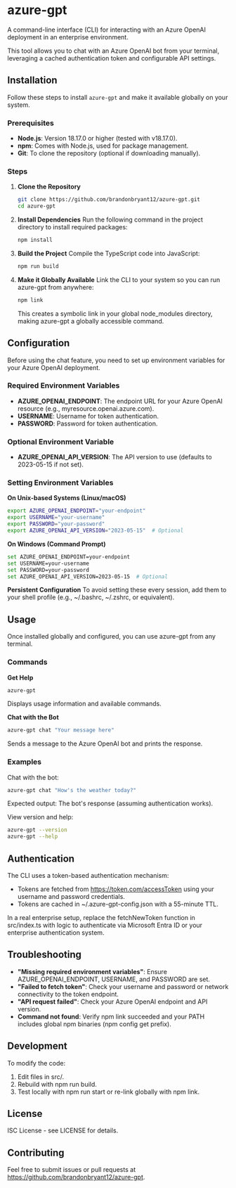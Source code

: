 # azure-gpt

A command-line interface (CLI) for interacting with an Azure OpenAI deployment in an enterprise environment.

This tool allows you to chat with an Azure OpenAI bot from your terminal, leveraging a cached authentication token and configurable API settings.

## Installation

Follow these steps to install `azure-gpt` and make it available globally on your system.

### Prerequisites
- **Node.js**: Version 18.17.0 or higher (tested with v18.17.0).
- **npm**: Comes with Node.js, used for package management.
- **Git**: To clone the repository (optional if downloading manually).

### Steps
1. **Clone the Repository**
   ```bash
   git clone https://github.com/brandonbryant12/azure-gpt.git
   cd azure-gpt
   ```

2. **Install Dependencies**
   Run the following command in the project directory to install required packages:
   ```bash
   npm install
   ```

3. **Build the Project**
   Compile the TypeScript code into JavaScript:
   ```bash
   npm run build
   ```

4. **Make it Globally Available**
   Link the CLI to your system so you can run azure-gpt from anywhere:
   ```bash
   npm link
   ```
   This creates a symbolic link in your global node_modules directory, making azure-gpt a globally accessible command.

## Configuration

Before using the chat feature, you need to set up environment variables for your Azure OpenAI deployment.

### Required Environment Variables
- **AZURE_OPENAI_ENDPOINT**: The endpoint URL for your Azure OpenAI resource (e.g., myresource.openai.azure.com).
- **USERNAME**: Username for token authentication.
- **PASSWORD**: Password for token authentication.

### Optional Environment Variable
- **AZURE_OPENAI_API_VERSION**: The API version to use (defaults to 2023-05-15 if not set).

### Setting Environment Variables

**On Unix-based Systems (Linux/macOS)**
```bash
export AZURE_OPENAI_ENDPOINT="your-endpoint"
export USERNAME="your-username"
export PASSWORD="your-password"
export AZURE_OPENAI_API_VERSION="2023-05-15"  # Optional
```

**On Windows (Command Prompt)**
```bash
set AZURE_OPENAI_ENDPOINT=your-endpoint
set USERNAME=your-username
set PASSWORD=your-password
set AZURE_OPENAI_API_VERSION=2023-05-15  # Optional
```

**Persistent Configuration**
To avoid setting these every session, add them to your shell profile (e.g., ~/.bashrc, ~/.zshrc, or equivalent).

## Usage

Once installed globally and configured, you can use azure-gpt from any terminal.

### Commands

**Get Help**
```bash
azure-gpt
```
Displays usage information and available commands.

**Chat with the Bot**
```bash
azure-gpt chat "Your message here"
```
Sends a message to the Azure OpenAI bot and prints the response.

### Examples

Chat with the bot:
```bash
azure-gpt chat "How's the weather today?"
```
Expected output: The bot's response (assuming authentication works).

View version and help:
```bash
azure-gpt --version
azure-gpt --help
```

## Authentication

The CLI uses a token-based authentication mechanism:
- Tokens are fetched from https://token.com/accessToken using your username and password credentials.
- Tokens are cached in ~/.azure-gpt-config.json with a 55-minute TTL.

In a real enterprise setup, replace the fetchNewToken function in src/index.ts with logic to authenticate via Microsoft Entra ID or your enterprise authentication system.

## Troubleshooting

- **"Missing required environment variables"**: Ensure AZURE_OPENAI_ENDPOINT, USERNAME, and PASSWORD are set.
- **"Failed to fetch token"**: Check your username and password or network connectivity to the token endpoint.
- **"API request failed"**: Check your Azure OpenAI endpoint and API version.
- **Command not found**: Verify npm link succeeded and your PATH includes global npm binaries (npm config get prefix).

## Development

To modify the code:
1. Edit files in src/.
2. Rebuild with npm run build.
3. Test locally with npm run start or re-link globally with npm link.

## License

ISC License - see LICENSE for details.

## Contributing

Feel free to submit issues or pull requests at https://github.com/brandonbryant12/azure-gpt.